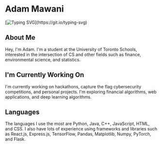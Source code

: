 # Adam Mawani
[![Typing SVG](https://readme-typing-svg.demolab.com?font=Fira+Code&duration=3750&pause=700&vCenter=true&repeat=false&random=false&width=465&lines=Hi%2C+I'm+Adam!;I'm+a+Full+Stack+Developer+and+Student.)](https://git.io/typing-svg)

## About Me
Hey, I'm Adam. I'm a student at the University of Toronto Schools, interested in the intersection of CS and other fields such as finance, environmental science, and statistics.

## I'm Currently Working On
I'm currently working on hackathons, capture the flag cybersecurity competitions, and personal projects. I'm exploring financial algorithms, web applications, and deep learning algorithms.

## Languages
The languages I use the most are Python, Java, C++, JavaScript, HTML, and CSS. I also have lots of experience using frameworks and libraries such as React.js, Express.js, TensorFlow, Pandas, Matplotlib, Numpy, PyTorch, and Flask.

<!--
---
![Top Langs](https://github-readme-stats.vercel.app/api/top-langs/?username=AdamMawani&layout=compact&theme=gruvbox)
## Check out some of my work at [adammawani.github.io](https://adammawani.github.io)!
-->
